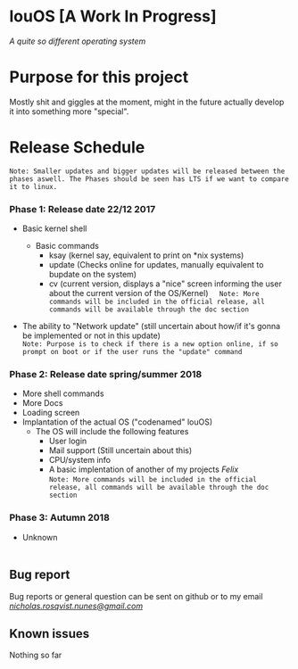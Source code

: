 # louOS [A Work In Progress]
*A quite so different operating system*

# Purpose for this project
Mostly shit and giggles at the moment, might in the future actually develop it into something more "special".


# Release Schedule
`Note: Smaller updates and bigger updates will be released between the phases aswell. The Phases should be seen has LTS if we want to compare it to linux.`
### Phase 1: Release date 22/12 2017
 
* Basic kernel shell
  - Basic commands
    - ksay (kernel say, equivalent to print on *nix  systems)
    - update (Checks online for updates, manually equivalent to bupdate on the system)
    - cv (current version, displays a "nice" screen informing the user about the current version of the OS/Kernel)
    
`Note: More commands will be included in the official release, all commands will be available through the doc section`

* The ability to "Network update" (still uncertain about how/if it's gonna be implemented or not in this update)
<br>`Note: Purpose is to check if there is a new option online, if so prompt on boot or if the user runs the "update" command`

### Phase 2: Release date spring/summer 2018
* More shell commands
* More Docs
* Loading screen
* Implantation of the actual OS ("codenamed" louOS)
  - The OS will include the following features
    - User login
    - Mail support (Still uncertain about this)
    - CPU/system info
    - A basic implentation of another of my projects *Felix*<br>
`Note: More commands will be included in the official release, all commands will be available through the doc section`

### Phase 3: Autumn 2018
 * Unknown
<br><br>

## Bug report
Bug reports or general question can be sent on github or to my email *nicholas.rosqvist.nunes@gmail.com*

## Known issues
Nothing so far
